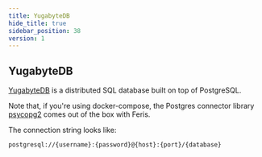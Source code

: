 ```yaml
---
title: YugabyteDB
hide_title: true
sidebar_position: 38
version: 1
---
```


## YugabyteDB

[YugabyteDB](https://www.yugabyte.com/) is a distributed SQL database built on top of PostgreSQL.

Note that, if you're using docker-compose, the
Postgres connector library [psycopg2](https://www.psycopg.org/docs/)
comes out of the box with Feris.

The connection string looks like:

```
postgresql://{username}:{password}@{host}:{port}/{database}
```
